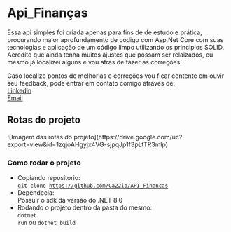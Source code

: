 <h1><bold>Api_Finanças</bold></h1>

<p>
  Essa api simples foi criada apenas para fins de de estudo e prática, procurando maior aprofundamento de código com Asp.Net Core com suas tecnologias e aplicação de um código limpo utilizando os principios SOLID.<br>
  Acredito que ainda tenha muitos ajustes que possam ser relaizados, eu mesmo já localizei alguns e vou atras de fazer as correções.
</p>
<p>
  Caso localize pontos de melhorias e correções vou ficar contente em ouvir seu feedback, pode entrar em contato comigo atraves de:<br>
  <a href="https://www.linkedin.com/in/cassio-bindaco" target="_blank" rel="noopener noreferrer">Linkedin</a> <br>
  <a href="mailto:bindaco77@gmail.com?subject=FeedBack%20de%20OAPI_Finanças" target="_blank" rel="noopener noreferrer">Email</a>
</p>

<h2>Rotas do projeto</h2>
![Imagem das rotas do projeto](https://drive.google.com/uc?export=view&id=1zqjoAHgyjx4VG-sjpqJp1f3pLtTR3mlp)

<h3>Como rodar o projeto</h3>

- Copiando repositorio:<br>
  <code>git clone https://github.com/Ca22io/API_Financas</code>
  <br>
- Dependecia:<br>
  Possuir o sdk da versão do .NET 8.0
  <br>
- Rodando o projeto dentro da pasta do mesmo:<br>
  <code>dotnet run</code> ou <code>dotnet build</code>
